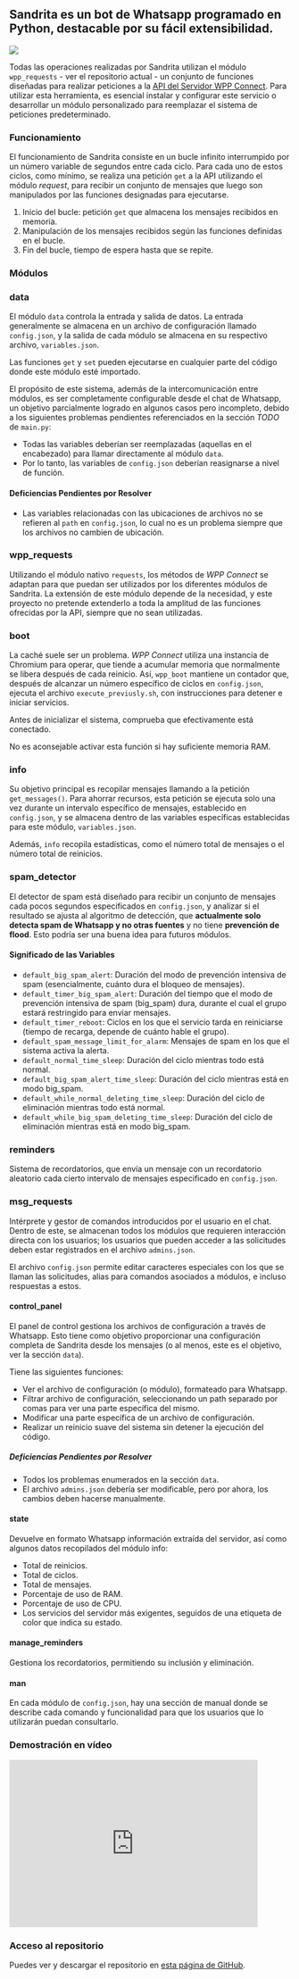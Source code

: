 ## Sandrita es un bot de Whatsapp programado en Python, destacable por su fácil extensibilidad.

![](wppserver.png)

Todas las operaciones realizadas por Sandrita utilizan el módulo `wpp_requests` - ver el repositorio actual - un conjunto de funciones diseñadas para realizar peticiones a la [API del Servidor WPP Connect](https://github.com/wppconnect-team/wppconnect-server). Para utilizar esta herramienta, es esencial instalar y configurar este servicio o desarrollar un módulo personalizado para reemplazar el sistema de peticiones predeterminado.

### Funcionamiento

El funcionamiento de Sandrita consiste en un bucle infinito interrumpido por un número variable de segundos entre cada ciclo. Para cada uno de estos ciclos, como mínimo, se realiza una petición `get` a la API utilizando el módulo *request*, para recibir un conjunto de mensajes que luego son manipulados por las funciones designadas para ejecutarse.

1. Inicio del bucle: petición `get` que almacena los mensajes recibidos en memoria.
2. Manipulación de los mensajes recibidos según las funciones definidas en el bucle.
3. Fin del bucle, tiempo de espera hasta que se repite.

### Módulos

### data

El módulo `data` controla la entrada y salida de datos. La entrada generalmente se almacena en un archivo de configuración llamado `config.json`, y la salida de cada módulo se almacena en su respectivo archivo, `variables.json`.

Las funciones `get` y `set` pueden ejecutarse en cualquier parte del código donde este módulo esté importado.

El propósito de este sistema, además de la intercomunicación entre módulos, es ser completamente configurable desde el chat de Whatsapp, un objetivo parcialmente logrado en algunos casos pero incompleto, debido a los siguientes problemas pendientes referenciados en la sección *TODO* de `main.py`:

- Todas las variables deberían ser reemplazadas (aquellas en el encabezado) para llamar directamente al módulo `data`.
- Por lo tanto, las variables de `config.json` deberían reasignarse a nivel de función.

#### Deficiencias Pendientes por Resolver

- Las variables relacionadas con las ubicaciones de archivos no se refieren al `path` en `config.json`, lo cual no es un problema siempre que los archivos no cambien de ubicación.

### wpp_requests

Utilizando el módulo nativo `requests`, los métodos de *WPP Connect* se adaptan para que puedan ser utilizados por los diferentes módulos de Sandrita. La extensión de este módulo depende de la necesidad, y este proyecto no pretende extenderlo a toda la amplitud de las funciones ofrecidas por la API, siempre que no sean utilizadas.

### boot

La caché suele ser un problema. *WPP Connect* utiliza una instancia de Chromium para operar, que tiende a acumular memoria que normalmente se libera después de cada reinicio. Así, `wpp_boot` mantiene un contador que, después de alcanzar un número específico de ciclos en `config.json`, ejecuta el archivo `execute_previusly.sh`, con instrucciones para detener e iniciar servicios.

Antes de inicializar el sistema, comprueba que efectivamente está conectado.

No es aconsejable activar esta función si hay suficiente memoria RAM.

### info

Su objetivo principal es recopilar mensajes llamando a la petición `get_messages()`. Para ahorrar recursos, esta petición se ejecuta solo una vez durante un intervalo específico de mensajes, establecido en `config.json`, y se almacena dentro de las variables específicas establecidas para este módulo, `variables.json`.

Además, `info` recopila estadísticas, como el número total de mensajes o el número total de reinicios.

### spam_detector

El detector de spam está diseñado para recibir un conjunto de mensajes cada pocos segundos especificados en `config.json`, y analizar si el resultado se ajusta al algoritmo de detección, que **actualmente solo detecta spam de Whatsapp y no otras fuentes** y no tiene **prevención de flood**. Esto podría ser una buena idea para futuros módulos.

#### Significado de las Variables

- `default_big_spam_alert`: Duración del modo de prevención intensiva de spam (esencialmente, cuánto dura el bloqueo de mensajes).
- `default_timer_big_spam_alert`: Duración del tiempo que el modo de prevención intensiva de spam (big_spam) dura, durante el cual el grupo estará restringido para enviar mensajes.
- `default_timer_reboot`: Ciclos en los que el servicio tarda en reiniciarse (tiempo de recarga, depende de cuánto hable el grupo).
- `default_spam_message_limit_for_alarm`: Mensajes de spam en los que el sistema activa la alerta.
- `default_normal_time_sleep`: Duración del ciclo mientras todo está normal.
- `default_big_spam_alert_time_sleep`: Duración del ciclo mientras está en modo big_spam.
- `default_while_normal_deleting_time_sleep`: Duración del ciclo de eliminación mientras todo está normal.
- `default_while_big_spam_deleting_time_sleep`: Duración del ciclo de eliminación mientras está en modo big_spam.

### reminders

Sistema de recordatorios, que envía un mensaje con un recordatorio aleatorio cada cierto intervalo de mensajes especificado en `config.json`.

### msg_requests

Intérprete y gestor de comandos introducidos por el usuario en el chat. Dentro de este, se almacenan todos los módulos que requieren interacción directa con los usuarios; los usuarios que pueden acceder a las solicitudes deben estar registrados en el archivo `admins.json`.

El archivo `config.json` permite editar caracteres especiales con los que se llaman las solicitudes, alias para comandos asociados a módulos, e incluso respuestas a estos.

#### control_panel

El panel de control gestiona los archivos de configuración a través de Whatsapp. Esto tiene como objetivo proporcionar una configuración completa de Sandrita desde los mensajes (o al menos, este es el objetivo, ver la sección `data`).

Tiene las siguientes funciones:

- Ver el archivo de configuración (o módulo), formateado para Whatsapp.
- Filtrar archivo de configuración, seleccionando un path separado por comas para ver una parte específica del mismo.
- Modificar una parte específica de un archivo de configuración.
- Realizar un reinicio suave del sistema sin detener la ejecución del código.

##### Deficiencias Pendientes por Resolver

- Todos los problemas enumerados en la sección `data`.
- El archivo `admins.json` debería ser modificable, pero por ahora, los cambios deben hacerse manualmente.

#### state

Devuelve en formato Whatsapp información extraída del servidor, así como algunos datos recopilados del módulo info:

- Total de reinicios.
- Total de ciclos.
- Total de mensajes.
- Porcentaje de uso de RAM.
- Porcentaje de uso de CPU.
- Los servicios del servidor más exigentes, seguidos de una etiqueta de color que indica su estado.

#### manage_reminders

Gestiona los recordatorios, permitiendo su inclusión y eliminación.

#### man

En cada módulo de `config.json`, hay una sección de manual donde se describe cada comando y funcionalidad para que los usuarios que lo utilizarán puedan consultarlo.

### Demostración en vídeo 

<iframe width="445" height="300" src="https://www.youtube.com/embed/db-KADjds0U" title="Explicación y demostración de SANDRITA - Bot de whatsapp en python" frameborder="0" allow="accelerometer; autoplay; clipboard-write; encrypted-media; gyroscope; picture-in-picture; web-share" referrerpolicy="strict-origin-when-cross-origin" allowfullscreen></iframe>

### Acceso al repositorio

Puedes ver y descargar el repositorio en [esta página de GitHub](https://github.com/hugorsz-dev/sandrita).